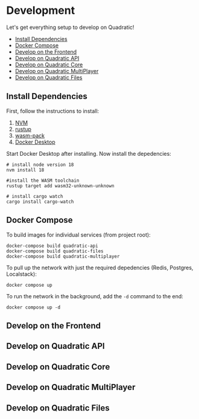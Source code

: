 <!-- omit in toc -->
# Development

Let's get everything setup to develop on Quadratic!

- [Install Dependencies](#install-dependencies)
- [Docker Compose](#docker-compose)
- [Develop on the Frontend](#develop-on-the-frontend)
- [Develop on Quadratic API](#develop-on-quadratic-api)
- [Develop on Quadratic Core](#develop-on-quadratic-core)
- [Develop on Quadratic MultiPlayer](#develop-on-quadratic-multiplayer)
- [Develop on Quadratic Files](#develop-on-quadratic-files)


## Install Dependencies

First, follow the instructions to install: 

1. [NVM](https://github.com/nvm-sh/nvm)
1. [rustup](https://www.rust-lang.org/tools/install)
1. [wasm-pack](https://rustwasm.github.io/wasm-pack/installer/)
1. [Docker Desktop](https://docs.docker.com/desktop/)

Start Docker Desktop after installing.  Now install the depedencies:

```shell
# install node version 18
nvm install 18

#install the WASM toolchain
rustup target add wasm32-unknown-unknown

# install cargo watch
cargo install cargo-watch
```

## Docker Compose

To build images for individual services (from project root):

```shell
docker-compose build quadratic-api
docker-compose build quadratic-files
docker-compose build quadratic-multiplayer
```


To pull up the network with just the required depedencies (Redis, Postgres, Localstack):

```shell
docker compose up
```

To run the network in the background, add the `-d` command to the end: 

```shell
docker compose up -d
```

## Develop on the Frontend

## Develop on Quadratic API

## Develop on Quadratic Core

## Develop on Quadratic MultiPlayer

## Develop on Quadratic Files